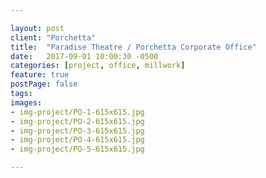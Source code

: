 ```yaml
---

layout: post
client: "Porchetta"
title:  "Paradise Theatre / Porchetta Corporate Office"
date:   2017-09-01 10:00:30 -0500
categories: [project, office, millwork]
feature: true
postPage: false
tags:
images: 
- img-project/PO-1-615x615.jpg
- img-project/PO-2-615x615.jpg
- img-project/PO-3-615x615.jpg
- img-project/PO-4-615x615.jpg
- img-project/PO-5-615x615.jpg

---
```




